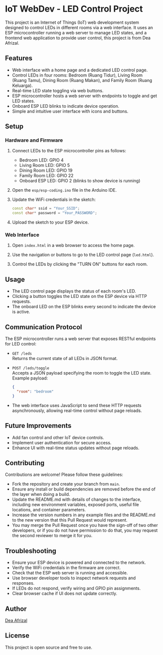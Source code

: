 # IoT WebDev - LED Control Project

This project is an Internet of Things (IoT) web development system designed to control LEDs in different rooms via a web interface. It uses an ESP microcontroller running a web server to manage LED states, and a frontend web application to provide user control, this project is from Dea Afrizal.

## Features

- Web interface with a home page and a dedicated LED control page.
- Control LEDs in four rooms: Bedroom (Ruang Tidur), Living Room (Ruang Tamu), Dining Room (Ruang Makan), and Family Room (Ruang Keluarga).
- Real-time LED state toggling via web buttons.
- ESP microcontroller hosts a web server with endpoints to toggle and get LED states.
- Onboard ESP LED blinks to indicate device operation.
- Simple and intuitive user interface with icons and buttons.

## Setup

### Hardware and Firmware

1. Connect LEDs to the ESP microcontroller pins as follows:
   - Bedroom LED: GPIO 4
   - Living Room LED: GPIO 5
   - Dining Room LED: GPIO 19
   - Family Room LED: GPIO 22
   - Onboard ESP LED: GPIO 2 (blinks to show device is running)

2. Open the `esp/esp-coding.ino` file in the Arduino IDE.

3. Update the WiFi credentials in the sketch:
   ```cpp
   const char* ssid = "Your_SSID";
   const char* password = "Your_PASSWORD";
   ```

4. Upload the sketch to your ESP device.

### Web Interface

1. Open `index.html` in a web browser to access the home page.

2. Use the navigation or buttons to go to the LED control page (`led.html`).

3. Control the LEDs by clicking the "TURN ON" buttons for each room.

## Usage

- The LED control page displays the status of each room's LED.
- Clicking a button toggles the LED state on the ESP device via HTTP requests.
- The onboard LED on the ESP blinks every second to indicate the device is active.

## Communication Protocol

The ESP microcontroller runs a web server that exposes RESTful endpoints for LED control:

- `GET /leds`  
  Returns the current state of all LEDs in JSON format.

- `POST /leds/toggle`  
  Accepts a JSON payload specifying the room to toggle the LED state.  
  Example payload:  
  ```json
  {
    "room": "bedroom"
  }
  ```

- The web interface uses JavaScript to send these HTTP requests asynchronously, allowing real-time control without page reloads.

## Future Improvements

- Add fan control and other IoT device controls.
- Implement user authentication for secure access.
- Enhance UI with real-time status updates without page reloads.

## Contributing

Contributions are welcome! Please follow these guidelines:

- Fork the repository and create your branch from `main`.
- Ensure any install or build dependencies are removed before the end of the layer when doing a build.
- Update the README.md with details of changes to the interface, including new environment variables, exposed ports, useful file locations, and container parameters.
- Increase the version numbers in any example files and the README.md to the new version that this Pull Request would represent.
- You may merge the Pull Request once you have the sign-off of two other developers, or if you do not have permission to do that, you may request the second reviewer to merge it for you.

## Troubleshooting

- Ensure your ESP device is powered and connected to the network.
- Verify the WiFi credentials in the firmware are correct.
- Check that the ESP web server is running and accessible.
- Use browser developer tools to inspect network requests and responses.
- If LEDs do not respond, verify wiring and GPIO pin assignments.
- Clear browser cache if UI does not update correctly.

## Author

[Dea Afrizal](https://github.com/deaafrizal)

## License

This project is open source and free to use.
